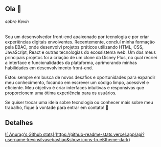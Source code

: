 ## Ola 👋

###### sobre Kevin



Sou um desenvolvedor front-end apaixonado por tecnologia e por criar experiências digitais envolventes. Recentemente, concluí minha formação pela EBAC, onde desenvolvi projetos práticos utilizando HTML, CSS, JavaScript, React e outras tecnologias do ecossistema web. Um dos meus principais projetos foi a criação de um clone da Disney Plus, no qual recriei a interface e funcionalidades da plataforma, aprimorando minhas habilidades em desenvolvimento front-end.

Estou sempre em busca de novos desafios e oportunidades para expandir meu conhecimento, focando em escrever um código limpo, acessível e eficiente. Meu objetivo é criar interfaces intuitivas e responsivas que proporcionem uma ótima experiência para os usuários.

Se quiser trocar uma ideia sobre tecnologia ou conhecer mais sobre meu trabalho, fique à vontade para entrar em contato! 🚀


## Detalhes

[![ Anurag's Github stats](https://github-readme-stats.vercel.app/api?username-kevinsilvasebastiao&show icons-trueßtheme-dark)](https://github.com/anuraghazra/github-readme-stats)
